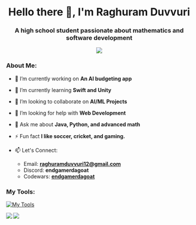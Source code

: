<h1 align="center"> Hello there 👋, I'm Raghuram Duvvuri </h1>
<h3 align="center"> A high school student passionate about mathematics and software development </h3>

<p align="center"> <a href="https://github.com/ryo-ma/github-profile-trophy"> <img src="https://github-profile-trophy.vercel.app/?username=endgamerdagoat&theme=nord" at="endgamerdagoat's stats"> </a> </p>

### About Me:
- 🔭 I’m currently working on **An AI budgeting app**

- 🌱 I’m currently learning **Swift and Unity**

- 👯 I’m looking to collaborate on **AI/ML Projects**

- 🤝 I’m looking for help with **Web Development**

- 💬 Ask me about **Java, Python, and advanced math**

- ⚡ Fun fact **I like soccer, cricket, and gaming.**

- 📫 Let's Connect:
    - Email: **raghuramduvvuri12@gmail.com**
    - Discord: **endgamerdagoat**
    - Codewars: **[endgamerdagoat](https://www.codewars.com/users/endgamerdagoat)**
 
### My Tools:
[![My Tools](https://skillicons.dev/icons?i=java,py,html,css,js,go,swift,apple,unity&theme=dark)](https://skillicons.dev)
 

<p align="left"> <a href="https://github.com/anuraghazra/github-readme-stats"> <img src="https://github-readme-stats.vercel.app/api/top-langs/?username=endgamerdagoat&size_weight=0.5&count_weight=0.5&layout=donut"> </a> <a href="https://github.com/anuraghazra/github-readme-stats"> <img align="left" src="https://github-readme-stats.vercel.app/api?username=endgamerdagoat"> </a> </p>
